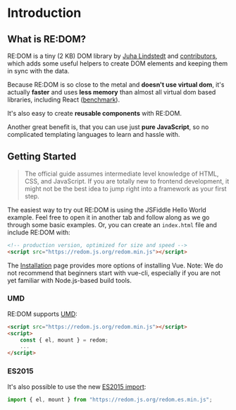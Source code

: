 # Introduction

## What is RE:DOM?

RE:DOM is a tiny (2 KB) DOM library by [Juha Lindstedt](https://pakastin.fi) and [contributors](https://github.com/redom/redom/graphs/contributors), which adds some useful helpers to create DOM elements and keeping them in sync with the data.

Because RE:DOM is so close to the metal and **doesn't use virtual dom**, it's actually **faster** and uses **less memory** than almost all virtual dom based libraries, including React ([benchmark](http://www.stefankrause.net/js-frameworks-benchmark7/table.html)).

It's also easy to create **reusable components** with RE:DOM.

Another great benefit is, that you can use just **pure JavaScript**, so no complicated templating languages to learn and hassle with.

## Getting Started

> The official guide assumes intermediate level knowledge of HTML, CSS, and JavaScript.
If you are totally new to frontend development, it might not be the best idea to jump right into a framework as your first step.

The easiest way to try out RE:DOM is using the JSFiddle Hello World example.
Feel free to open it in another tab and follow along as we go through some basic examples. Or, you can create an `index.html` file and include RE:DOM with:

```html
<!-- production version, optimized for size and speed -->
<script src="https://redom.js.org/redom.min.js"></script>
```


The [Installation](/#installation) page provides more options of installing Vue. Note: We do not recommend that beginners start with vue-cli, especially if you are not yet familiar with Node.js-based build tools.
### UMD

RE:DOM supports [UMD](https://github.com/umdjs/umd):

```html
<script src="https://redom.js.org/redom.min.js"></script>
<script>
    const { el, mount } = redom;
    ...
</script>
```

### ES2015

It's also possible to use the new [ES2015 import](https://developer.mozilla.org/en-US/docs/Web/JavaScript/Reference/Statements/import):

```js
import { el, mount } from "https://redom.js.org/redom.es.min.js";
```


